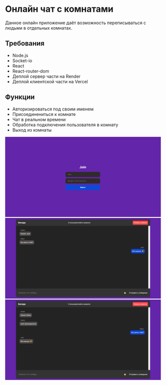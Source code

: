 # Онлайн чат с комнатами

Данное онлайн приложение даёт возможность переписываться с людьми в отдельных комнатах.

## Требования

-   Node.js
-   Socket-io
-   React
-   React-router-dom
-   Деплой сервер части на Render
-   Деплой клиентской части на Vercel

## Функции

-   Авторизироваться под своим именем
-   Присоединениться к комнате
-   Чат в реальном времени
-   Обработка подключения пользователя в комнату
-   Выход из комнаты

<!-- ![Screen1](./assets/Screen1.jpg) -->
<p align=center>
<img src='./client/assets/Screen1.png'>

<img src='./client/assets/Screen2.png'>

<img src='./client/assets/Screen3.png'>

</p>
